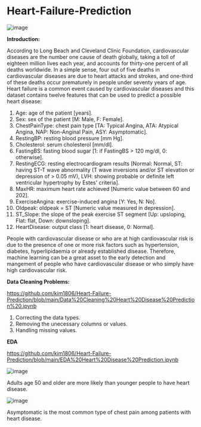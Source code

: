 # Heart-Failure-Prediction
![image](https://user-images.githubusercontent.com/91767251/159140224-94d1219c-01ed-470a-8516-8e41b12aa7f9.png)

**Introduction:** 

According to Long Beach and Cleveland Clinic Foundation, cardiovascular diseases are the number one cause of death globally, taking a toll of eighteen million lives each year, and accounts for thirty-one percent of all deaths worldwide. In a simple sense, four out of five deaths in cardiovascular diseases are due to heart attacks and strokes, and one-third of these deaths occur prematurely in people under seventy years of age. Heart failure is a common event caused by cardiovascular diseases and this dataset contains twelve features that can be used to predict a possible heart disease:
  1. Age: age of the patient [years].
  2. Sex: sex of the patient [M: Male, F: Female].
  3. ChestPainType: chest pain type [TA: Typical Angina, ATA: Atypical Angina, NAP: Non-Anginal Pain, ASY: Asymptomatic].
  4. RestingBP: resting blood pressure [mm Hg].
  5. Cholesterol: serum cholesterol [mm/dl].
  6. FastingBS: fasting blood sugar [1: if FastingBS > 120 mg/dl, 0: otherwise].
  7. RestingECG: resting electrocardiogram results [Normal: Normal, ST: having ST-T wave abnormality (T wave inversions and/or ST elevation or depression of > 0.05 mV), LVH: showing probable or definite left ventricular hypertrophy by Estes' criteria].
  8. MaxHR: maximum heart rate achieved [Numeric value between 60 and 202].
  9. ExerciseAngina: exercise-induced angina [Y: Yes, N: No].
  10. Oldpeak: oldpeak = ST [Numeric value measured in depression].
  11. ST_Slope: the slope of the peak exercise ST segment [Up: upsloping, Flat: flat, Down: downsloping].
  12. HeartDisease: output class [1: heart disease, 0: Normal].

People with cardiovascular disease or who are at high cardiovascular risk is due to the presence of one or more risk factors such as hypertension, diabetes, hyperlipidaemia or already established disease. Therefore, machine learning can be a great asset to the early detection and mangement of people who have cardiovascular disease or who simply have high cardiovascular risk.

**Data Cleaning Problems:**

https://github.com/kim1806/Heart-Failure-Prediction/blob/main/Data%20Cleaning%20Heart%20Disease%20Prediction%20.ipynb

  1. Correcting the data types.
  2. Removing the unecessary columns or values.
  3. Handling missing values.

**EDA**

https://github.com/kim1806/Heart-Failure-Prediction/blob/main/EDA%20Heart%20Disease%20Prediction.ipynb

![image](https://user-images.githubusercontent.com/91767251/159147825-87eabf42-ccbd-4355-844c-eb52f59d9ab2.png)

Adults age 50 and older are more likely than younger people to have heart disease.

![image](https://user-images.githubusercontent.com/91767251/159147839-1a675b40-3889-4f1f-80e2-57739a8c3010.png)

Asymptomatic is the most common type of chest pain among patients with heart disease. 
